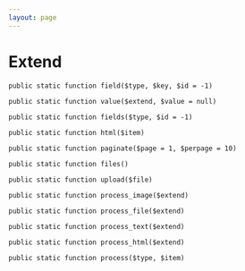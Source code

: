 ```yaml
---
layout: page
---
```


# Extend

`public static function field($type, $key, $id = -1)`

`public static function value($extend, $value = null)`

`public static function fields($type, $id = -1)`

`public static function html($item)`

`public static function paginate($page = 1, $perpage = 10)`

`public static function files()`

`public static function upload($file)`

`public static function process_image($extend)`

`public static function process_file($extend)`

`public static function process_text($extend)`

`public static function process_html($extend)`

`public static function process($type, $item)`
